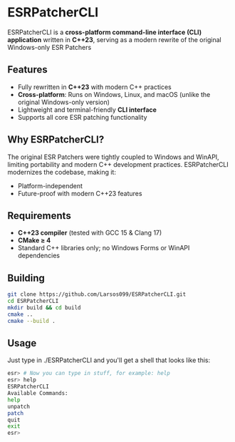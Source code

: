 # ESRPatcherCLI



ESRPatcherCLI is a **cross-platform command-line interface (CLI) application** written in **C++23**, serving as a modern rewrite of the original Windows-only ESR Patchers

## Features

- Fully rewritten in **C++23** with modern C++ practices
- **Cross-platform**: Runs on Windows, Linux, and macOS (unlike the original Windows-only version)
- Lightweight and terminal-friendly **CLI interface**
- Supports all core ESR patching functionality

## Why ESRPatcherCLI?

The original ESR Patchers were tightly coupled to Windows and WinAPI, limiting portability and modern C++ development practices. ESRPatcherCLI modernizes the codebase, making it:

- Platform-independent   
- Future-proof with modern C++23 features  

## Requirements

- **C++23 compiler** (tested with GCC 15 & Clang 17)
- **CMake ≥ 4**
- Standard C++ libraries only; no Windows Forms or WinAPI dependencies

## Building

```bash
git clone https://github.com/Larsos099/ESRPatcherCLI.git
cd ESRPatcherCLI
mkdir build && cd build
cmake ..
cmake --build .
```
## Usage
Just type in ./ESRPatcherCLI and you'll get a shell that looks like this:
```bash
esr> # Now you can type in stuff, for example: help
esr> help
ESRPatcherCLI
Available Commands: 
help
unpatch
patch
quit
exit
esr>
```
